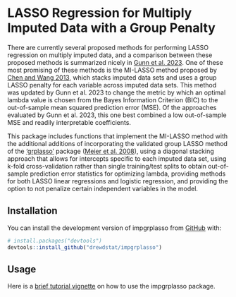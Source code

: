 
<!-- README.md is generated from README.Rmd. Please edit that file -->

# LASSO Regression for Multiply Imputed Data with a Group Penalty

<!-- badges: start -->
<!-- badges: end -->

There are currently several proposed methods for performing LASSO
regression on multiply imputed data, and a comparison between these
proposed methods is summarized nicely in [Gunn et
al. 2023](https://www.ncbi.nlm.nih.gov/pmc/articles/PMC10117422/). One
of these most promising of these methods is the MI-LASSO method proposed
by [Chen and Wang
2013](https://onlinelibrary.wiley.com/doi/10.1002/sim.5783), which
stacks imputed data sets and uses a group LASSO penalty for each
variable across imputed data sets. This method was updated by Gunn et
al. 2023 to change the metric by which an optimal lambda value is chosen
from the Bayes Information Criterion (BIC) to the out-of-sample mean
squared prediction error (MSE). Of the approaches evaluated by Gunn et
al. 2023, this one best combined a low out-of-sample MSE and readily
interpretable coefficients.

This package includes functions that implement the MI-LASSO method with
the additional additions of incorporating the validated group LASSO
method of the [‘grplasso’](https://CRAN.R-project.org/package=grplasso)
package ([Meier et
al. 2008](https://rss.onlinelibrary.wiley.com/doi/10.1111/j.1467-9868.2007.00627.x)),
using a diagonal stacking approach that allows for intercepts specific
to each imputed data set, using k-fold cross-validation rather than
single training/test splits to obtain out-of-sample prediction error
statistics for optimizing lambda, providing methods for both LASSO
linear regressions and logistic regression, and providing the option to
not penalize certain independent variables in the model.

## Installation

You can install the development version of impgrplasso from
[GitHub](https://github.com/) with:

``` r
# install.packages("devtools")
devtools::install_github("drewdstat/impgrplasso")
```

## Usage

Here is a [brief tutorial
vignette](http://htmlpreview.github.io/?https://github.com/drewdstat/impgrplasso/blob/working/vignettes/introduction.html)
on how to use the impgrplasso package.
